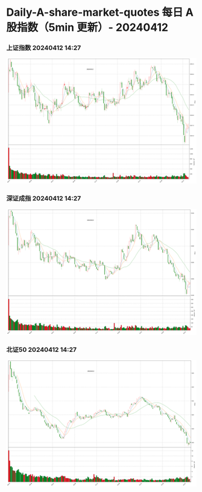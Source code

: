 
# Daily-A-share-market-quotes 每日 A 股指数（5min 更新）- 20240412

### 上证指数 20240412 14:27
![](./fig/2024/4/20240412-sh000001.png)

### 深证成指 20240412 14:27
![](./fig/2024/4/20240412-sz399001.png)

### 北证50 20240412 14:27
![](./fig/2024/4/20240412-bj899050.png)
